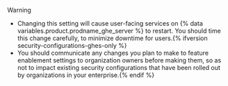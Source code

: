 > [!WARNING]
> * Changing this setting will cause user-facing services on {% data variables.product.prodname_ghe_server %} to restart. You should time this change carefully, to minimize downtime for users.{% ifversion security-configurations-ghes-only %}
> * You should communicate any changes you plan to make to feature enablement settings to organization owners before making them, so as not to impact existing security configurations that have been rolled out by organizations in your enterprise.{% endif %}
